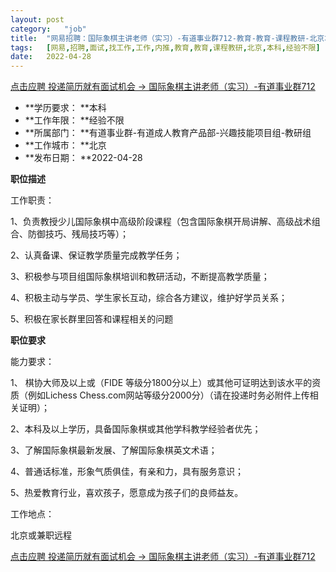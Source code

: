 ```yaml
---
layout:	post
category:	"job"
title:	"网易招聘：国际象棋主讲老师（实习）-有道事业群712-教育-教育-课程教研-北京本科经验不限"
tags:	[网易,招聘,面试,找工作,工作,内推,教育,教育,课程教研,北京,本科,经验不限]
date:	2022-04-28
---
```


[点击应聘 投递简历就有面试机会 ->  国际象棋主讲老师（实习）-有道事业群712](http://mobile.bole.netease.com/bole/boleDetail?id=39971&employeeId=346f03c3cda5f04c&key=all)



- **学历要求： **本科
- **工作年限： **经验不限
- **所属部门： **有道事业群-有道成人教育产品部-兴趣技能项目组-教研组
- **工作城市： **北京
- **发布日期： **2022-04-28



**职位描述**

工作职责：

1、负责教授少儿国际象棋中高级阶段课程（包含国际象棋开局讲解、高级战术组合、防御技巧、残局技巧等）；

2、认真备课、保证教学质量完成教学任务；

3、积极参与项目组国际象棋培训和教研活动，不断提高教学质量；

4、积极主动与学员、学生家长互动，综合各方建议，维护好学员关系；

5、积极在家长群里回答和课程相关的问题





**职位要求**

能力要求：

1、 棋协大师及以上或（FIDE 等级分1800分以上）或其他可证明达到该水平的资质（例如Lichess Chess.com网站等级分2000分）（请在投递时务必附件上传相关证明）；

2、本科及以上学历，具备国际象棋或其他学科教学经验者优先；

3、了解国际象棋最新发展、了解国际象棋英文术语；

4、普通话标准，形象气质俱佳，有亲和力，具有服务意识；

5、热爱教育行业，喜欢孩子，愿意成为孩子们的良师益友。

工作地点：

北京或兼职远程



[点击应聘 投递简历就有面试机会 ->  国际象棋主讲老师（实习）-有道事业群712](http://mobile.bole.netease.com/bole/boleDetail?id=39971&employeeId=346f03c3cda5f04c&key=all)